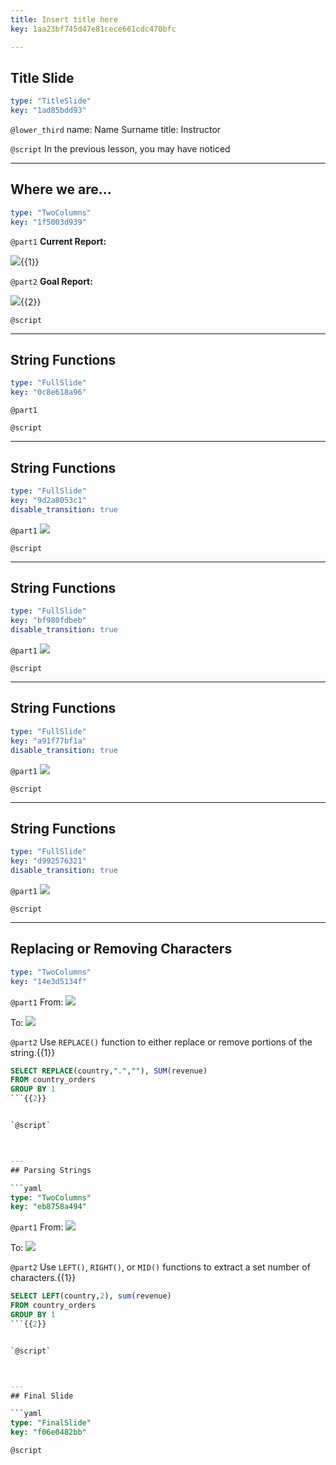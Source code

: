 ```yaml
---
title: Insert title here
key: 1aa23bf745d47e81cece661cdc470bfc

---
```

## Title Slide

```yaml
type: "TitleSlide"
key: "1ad85bdd93"
```

`@lower_third`
name: Name Surname
title: Instructor


`@script`
In the previous lesson, you may have noticed


---
## Where we are...

```yaml
type: "TwoColumns"
key: "1f5003d939"
```

`@part1`
**Current Report:**

![](https://assets.datacamp.com/production/repositories/3775/datasets/5bb6381fe98fbdf50db0d592290157ae51ef282f/2.4_current_state.PNG){{1}}


`@part2`
**Goal Report:**

![](https://assets.datacamp.com/production/repositories/3775/datasets/ae048851b15c2447aeccb2b6b9280d2a2cb53a45/2.4_goal_state.PNG){{2}}


`@script`



---
## String Functions

```yaml
type: "FullSlide"
key: "0c8e618a96"
```

`@part1`



`@script`



---
## String Functions

```yaml
type: "FullSlide"
key: "9d2a8053c1"
disable_transition: true
```

`@part1`
![](https://assets.datacamp.com/production/repositories/3775/datasets/d7f7cc82a54ad38e9baa52e160b97ec85a5a1a4a/functions_1.png)


`@script`



---
## String Functions

```yaml
type: "FullSlide"
key: "bf980fdbeb"
disable_transition: true
```

`@part1`
![](https://assets.datacamp.com/production/repositories/3775/datasets/47f9751e4fba8eed1092e432a7b05869f66a39e8/functions_2.png)


`@script`



---
## String Functions

```yaml
type: "FullSlide"
key: "a91f77bf1a"
disable_transition: true
```

`@part1`
![](https://assets.datacamp.com/production/repositories/3775/datasets/15848121ce578d94e94ea069c8f0165e8eb65183/functions_3.png)


`@script`



---
## String Functions

```yaml
type: "FullSlide"
key: "d992576321"
disable_transition: true
```

`@part1`
![](https://assets.datacamp.com/production/repositories/3775/datasets/6eafc1440220f1c82557b8d06a5129586990ae9d/functions_4.png)


`@script`



---
## Replacing or Removing Characters

```yaml
type: "TwoColumns"
key: "14e3d5134f"
```

`@part1`
From:
![](https://assets.datacamp.com/production/repositories/3775/datasets/fdc3e64c7ba39c475bda9e2258937ce1de7afa19/replace_table.PNG)

To:
![](https://assets.datacamp.com/production/repositories/3775/datasets/4965640c7f020c64ec70128669f693eb22f7c40d/replace_output.PNG)


`@part2`
Use ```REPLACE()``` function to either replace or remove portions of the string.{{1}}

```sql
SELECT REPLACE(country,".",""), SUM(revenue)
FROM country_orders
GROUP BY 1
```{{2}}


`@script`



---
## Parsing Strings

```yaml
type: "TwoColumns"
key: "eb8758a494"
```

`@part1`
From:
![](https://assets.datacamp.com/production/repositories/3775/datasets/3dbee5e624d829e7950a085f0735f4a6f5c2a805/left_table.PNG)

To:
![](https://assets.datacamp.com/production/repositories/3775/datasets/79b64d1ed0b2ced379da4f944f348395fbd1ef2e/left_output.PNG)


`@part2`
Use ```LEFT()```, ```RIGHT()```, or ```MID()``` functions to extract a set number of characters.{{1}}

```sql
SELECT LEFT(country,2), sum(revenue)
FROM country_orders
GROUP BY 1
```{{2}}


`@script`



---
## Final Slide

```yaml
type: "FinalSlide"
key: "f06e0482bb"
```

`@script`


